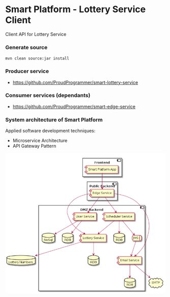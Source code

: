 # Smart Platform - Lottery Service Client
Client API for Lottery Service
### Generate source
```
mvn clean source:jar install
```
### Producer service
- https://github.com/ProudProgrammer/smart-lottery-service
### Consumer services (dependants)
- https://github.com/ProudProgrammer/smart-edge-service
### System architecture of Smart Platform
Applied software development techniques:
- Microservice Architecture
- API Gateway Pattern

![System Architecture](https://raw.githubusercontent.com/ProudProgrammer/smart-tools/master/plantuml/system-architecture.png)

